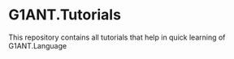 # G1ANT.Tutorials

This repository contains all tutorials that help in quick learning of G1ANT.Language
